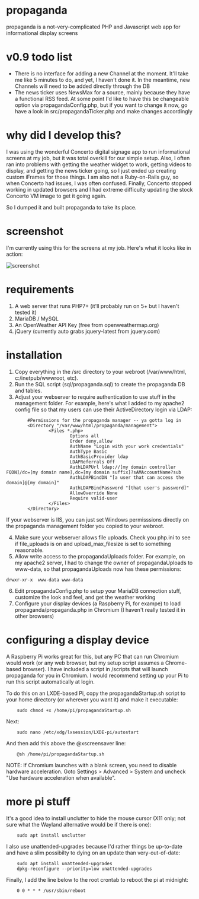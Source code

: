 # propaganda
propaganda is a not-very-complicated PHP and Javascript web app for informational display screens

# v0.9 todo list
- There is no interface for adding a new Channel at the moment.  It'll take me like 5 minutes to do, and yet, I haven't done it.  In the meantime, new Channels will need to be added directly through the DB
- The news ticker uses NewsMax for a source, mainly because they have a functional RSS feed.  At some point I'd like to have this be changeable option via propagandaConfig.php, but if you want to change it now, go have a look in src/propagandaTicker.php and make changes accordingly

# why did I develop this?
I was using the wonderful Concerto digital signage app to run informational screens at my job, but it was total overkill for our simple setup.  Also, I often ran into problems with getting the weather widget to work, getting videos to display, and getting the news ticker going, so I just ended up creating custom iFrames for those things.  I am also not a Ruby-on-Rails guy, so when Concerto had issues, I was often confused.  Finally, Concerto stopped working in updated browsers and I had extreme difficulty updating the stock Concerto VM image to get it going again.

So I dumped it and built propaganda to take its place.

# screenshot
I'm currently using this for the screens at my job.  Here's what it looks like in action:

![screenshot](https://user-images.githubusercontent.com/61878195/99812587-a3a87a80-2b14-11eb-852b-6098c1688f03.jpg)

# requirements
1. A web server that runs PHP7+ (it'll probably run on 5+ but I haven't tested it)
2. MariaDB / MySQL
3. An OpenWeather API Key (free from openweathermap.org)
4. jQuery (currently auto grabs jquery-latest from jquery.com)

# installation
1. Copy everything in the /src directory to your webroot (/var/www/html, c:/inetpub/wwwroot, etc). 
2. Run the SQL script (sql/propaganda.sql) to create the propaganda DB and tables.
3. Adjust your webserver to require authentication to use stuff in the management folder.  For example, here's what I added to my apache2 config file so that my users can use their ActiveDirectory login via LDAP:

```
        #Permissions for the propaganda manager -- ya gotta log in
        <Directory "/var/www/html/propaganda/management">
                <Files *.php>
                        Options all
                        Order deny,allow
                        AuthName "Login with your work credentials"
                        AuthType Basic
                        AuthBasicProvider ldap
                        LDAPReferrals Off
                        AuthLDAPUrl ldap://[my domain controller FQDN]/dc=[my domain name],dc=[my domain suffix]?sAMAccountName?sub
                        AuthLDAPBindDN "[a user that can access the domain]@[my domain]"
                        AuthLDAPBindPassword "[that user's password]"
                        AllowOverride None
                        Require valid-user
                </Files>
        </Directory>

```

If your webserver is IIS, you can just set Windows permisssions directly on the propaganda management folder you copied to your webroot.

4. Make sure your webserver allows file uploads.  Check you php.ini to see if file_uploads is on and upload_max_filesize is set to something reasonable.  
5. Allow write access to the propagandaUploads folder.  For example, on my apache2 server, I had to change the owner of propagandaUploads to www-data, so that propagandaUploads now has these permissions:

```
drwxr-xr-x  www-data www-data
```

6. Edit propagandaConfig.php to setup your MariaDB connection stuff, customize the look and feel, and get the weather working
7. Configure your display devices (a Raspberry Pi, for exampe) to load propaganda/propaganda.php in Chromium (I haven't really tested it in other browsers)

# configuring a display device
A Raspberry Pi works great for this, but any PC that can run Chromium would work (or any web browser, but my setup script assumes a Chrome-based browser).  I have included a script in /scripts that will launch propaganda for you in Chromium.  I would recommend setting up your Pi to run this script automatically at login.  

To do this on an LXDE-based Pi, copy the propagandaStartup.sh script to your home directory (or wherever you want it) and make it executable:
        
        sudo chmod +x /home/pi/propagandaStartup.sh

Next:

        sudo nano /etc/xdg/lxsession/LXDE-pi/autostart
 
And then add this above the @xscreensaver line:

        @sh /home/pi/propagandaStartup.sh

NOTE: If Chromium launches with a blank screen, you need to disable hardware acceleration.  Goto Settings > Advanced > System and uncheck "Use hardware acceleration when available".

# more pi stuff
It's a good idea to install unclutter to hide the mouse cursor (X11 only; not sure what the Wayland alternative would be if there is one):

        sudo apt install unclutter

I also use unattended-upgrades because I'd rather things be up-to-date and have a slim possibilty to dying on an update than very-out-of-date:

        sudo apt install unattended-upgrades
        dpkg-reconfigure --priority=low unattended-upgrades

Finally, I add the line below to the root crontab to reboot the pi at midnight:

        0 0 * * * /usr/sbin/reboot
